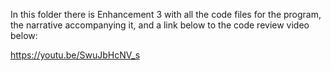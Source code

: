 In this folder there is Enhancement 3 with all the code files for the program, the narrative accompanying it, and a link below to the code review video below:

https://youtu.be/SwuJbHcNV_s
